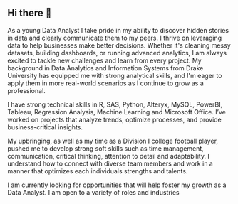 ## Hi there 👋

As a young Data Analyst I take pride in my ability to discover hidden stories in data and clearly communicate them to my peers. I thrive on leveraging data to help businesses make better decisions. Whether it's cleaning messy datasets, building dashboards, or running advanced analytics, I am always excited to tackle new challenges and learn from every project. My background in Data Analytics and Information Systems from Drake University has equipped me with strong analytical skills, and I'm eager to apply them in more real-world scenarios as I continue to grow as a professional. 

I have strong technical skills in R, SAS, Python, Alteryx, MySQL, PowerBI, Tableau, Regression Analysis, Machine Learning and Microsoft Office. I’ve worked on projects that analyze trends, optimize processes, and provide business-critical insights.

My upbringing, as well as my time as a Division I college football player, pushed me to develop strong soft skills such as time management, communication, critical thinking, attention to detail and adaptability. I understand how to connect with diverse team members and work in a manner that optimizes each individuals strengths and talents. 

I am currently looking for opportunities that will help foster my growth as a Data Analyst. I am open to a variety of roles and industries
